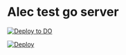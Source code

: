 # Alec test go server

[![Deploy to DO](https://www.deploytodo.com/do-btn-blue.svg)](https://cloud.digitalocean.com/apps/new?repo=https://github.com/acharb/alec-test-go/tree/main)


[![Deploy](https://www.herokucdn.com/deploy/button.svg)](https://heroku.com/deploy?template=https://github.com/acharb/alec-test-go)
